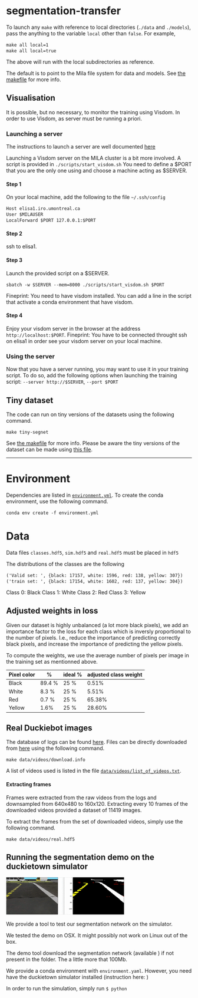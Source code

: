 # segmentation-transfer

To launch any `make` with reference to local directories (`./data` and `./models`), pass the anything to the variable `local` other than `false`. For example,

```
make all local=1
make all local=true
```
The above will run with the local subdirectories as reference.

The default is to point to the Mila file system for data and models. See [the makefile](makefile) for more info.

## Visualisation

It is possible, but no necessary, to monitor the training using Visdom. In order to use Visdom, as server must be running a priori.

### Launching a server
The instructions to launch a server are well documented [here](https://github.com/facebookresearch/visdom#usage)

Launching a Visdom server on the MILA cluster is a bit more involved. A script is provided in `./scripts/start_visdom.sh`
You need to define a $PORT that you are the only one using and choose a machine acting as $SERVER.

#### Step 1
On your local machine, add the following to the file `~/.ssh/config`
```
Host elisa1.iro.umontreal.ca
User $MILAUSER
LocalForward $PORT 127.0.0.1:$PORT
```

#### Step 2
ssh to elisa1.

#### Step 3
Launch the provided script on a $SERVER.
```
sbatch -w $SERVER --mem=8000 ./scripts/start_visdom.sh $PORT
```
Fineprint: You need to have visdom installed. You can add a line in the script that activate a conda environment that have visdom.

#### Step 4
Enjoy your visdom server in the browser at the address `http://localhost:$PORT`. 
Fineprint: You have to be connected throught ssh on elisa1 in order see your visdom server on your local machine.

### Using the server
Now that you have a server running, you may want to use it in your training script.
To do so, add the following options when launching the training script: `--server http://$SERVER`, `--port $PORT`

## Tiny dataset

The code can run on tiny versions of the datasets using the following command.

```
make tiny-segnet
```

 See [the makefile](makefile) for more info. Please be aware the tiny versions of the dataset can be made using [this file](src/data/tiny_dataset.py).

---

# Environment

Dependencies are listed in [`environment.yml`](environment.yml). To create the conda environment, use the following command.

```
conda env create -f environment.yml
```

# Data

Data files `classes.hdf5`, `sim.hdf5` and `real.hdf5` must be placed in `hdf5`

The distributions of the classes are the following
```
('Valid set: ', {black: 17157, white: 1596, red: 138, yellow: 307})
('train set: ', {black: 17154, white: 1602, red: 137, yellow: 304})
```

Class 0: Black
Class 1: White
Class 2: Red
Class 3: Yellow

## Adjusted weights in loss

Given our dataset is highly unbalanced (a lot more black pixels), we add an importance factor to the loss for each class which is inversly proportional to the number of pixels. I.e., reduce the importance of predicting correctly black pixels, and increase the importance of predicting the yellow pixels.

To compute the weights, we use the average number of pixels per image in the training set as mentionned above.


| Pixel color  | % | ideal % | adjusted class weight |
| ------------ | - | ------- | ------ |
| Black | 89.4 % | 25 % | 0.51% |
| White | 8.3 % | 25 % | 5.51% |
| Red | 0.7 % | 25 % | 65.38% |
| Yellow | 1.6% | 25 % | 28.60% |

## Real Duckiebot images

The database of logs can be found [here](http://ipfs.duckietown.org:8080/ipfs/QmUbtwQ3QZKmmz5qTjKM3z8LJjsrKBWLUnnzoE5L4M7y7J/logs/gallery.html). Files can be directly downloaded from [here](https://gateway.ipfs.io/ipfs/QmUbtwQ3QZKmmz5qTjKM3z8LJjsrKBWLUnnzoE5L4M7y7J/logs/) using the following command.

```
make data/videos/download.info
```

A list of videos used is listed in the file [`data/videos/list_of_videos.txt`](data/videos/list_of_videos.txt).

#### Extracting frames

Frames were extracted from the raw videos from the logs and downsampled from 640x480 to 160x120. Extracting every 10 frames of the downloaded videos provided a dataset of 11419 images.

To extract the frames from the set of downloaded videos, simply use the following command.

```
make data/videos/real.hdf5
```

## Running the segmentation demo on the duckietown simulator

![Simulator demo](./results/sim_segmented.gif)

We provide a tool to test our segmentation network on the simulator.

We tested the demo on OSX. It might possibly not work on Linux out of the box.

The demo tool download the segmentation network (available ) if not present in the folder. The a little more that 100Mb.

We provide a conda environment with `environment.yaml`. However, you need have the duckietown simulator installed (instruction here: )

In order to run the simulation, simply run `$ python `
